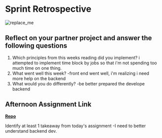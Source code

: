 # Sprint Retrospective

![replace_me](https://codeworks.blob.core.windows.net/public/assets/img/illustrations/placeholder.svg)

## Reflect on your partner project and answer the following questions

1. Which principles from this weeks reading did you implement?
i attempted to implement time block by jobs so that i'm not spending too much time on one thing.
2. What went well this week?
-front end went well, i'm realizing i need more help on the backend
3. What would you do differently?
-be better prepared the develope backend
## Afternoon Assignment Link

**[Repo](https://github.com/rtuscany23/<ASSIGNMENT_REPO>)**

Identify at least 1 takeaway from today's assignment
-I need to better understand backend dev.